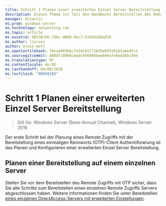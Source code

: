 ```yaml
---
title: Schritt 1 Planen einer erweiterten Einzel Server Bereitstellung
description: Dieses Thema ist Teil des Handbuchs Bereitstellen des Remote Zugriffs mit OTP-Authentifizierung in Windows Server 2016.
manager: brianlic
ms.prod: windows-server
ms.technology: networking-ras
ms.topic: article
ms.assetid: 96538cbb-7d6c-4860-9ec7-b1834284ad10
ms.author: lizross
author: eross-msft
ms.openlocfilehash: 78ea4d03bbcf419c01f71819e07634265aee9fc2
ms.sourcegitcommit: b00d7c8968c4adc8f699dbee694afe6ed36bc9de
ms.translationtype: MT
ms.contentlocale: de-DE
ms.lasthandoff: 04/08/2020
ms.locfileid: "80858183"
---
```

# <a name="step-1-plan-an-advanced-single-server-deployment"></a>Schritt 1 Planen einer erweiterten Einzel Server Bereitstellung

>Gilt für: Windows Server (Semi-Annual Channel), Windows Server 2016

Der erste Schritt bei der Planung eines Remote Zugriffs mit der Bereitstellung eines einmaligen Kennworts (OTP)-Client Authentifizierung ist das Planen und Konfigurieren einer erweiterten Einzel Server Bereitstellung.  
  
## <a name="plan-a-single-server-deployment"></a>Planen einer Bereitstellung auf einem einzelnen Server  
Stellen Sie vor dem Bereitstellen des Remote Zugriffs mit OTP sicher, dass Sie alle Schritte zum Bereitstellen eines einzelnen Remote Zugriffs Servers abgeschlossen haben. Weitere Informationen finden Sie unter Bereitstellen [eines einzelnen DirectAccess-Servers mit erweiterten Einstellungen](https://technet.microsoft.com/windows-server-docs/networking/remote-access/directaccess/single-server-advanced/deploy-a-single-directaccess-server-with-advanced-settings).  
  


